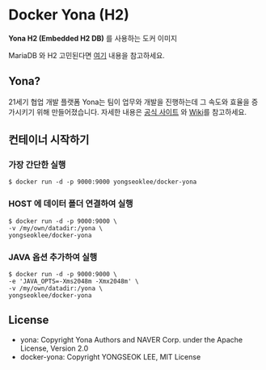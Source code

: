 # Docker Yona (H2)
**Yona H2 (Embedded H2 DB)** 를 사용하는 도커 이미지

MariaDB 와 H2 고민된다면 [여기](https://github.com/yona-projects/yona#yona-배포판) 내용을 참고하세요.

## Yona?
21세기 협업 개발 플랫폼
Yona는 팀이 업무와 개발을 진행하는데 그 속도와 효율을 증가시키기 위해 만들어졌습니다.
자세한 내용은 [공식 사이트](https://github.com/yona-projects/yona) 와 [Wiki](https://github.com/yona-projects/yona/wiki)를 참고하세요.

## 컨테이너 시작하기
### 가장 간단한 실행
```
$ docker run -d -p 9000:9000 yongseoklee/docker-yona
```

### HOST 에 데이터 폴더 연결하여 실행
```
$ docker run -d -p 9000:9000 \
-v /my/own/datadir:/yona \
yongseoklee/docker-yona
```

### JAVA 옵션 추가하여 실행
```
$ docker run -d -p 9000:9000 \
-e 'JAVA_OPTS=-Xms2048m -Xmx2048m' \
-v /my/own/datadir:/yona \
yongseoklee/docker-yona
```

## License
* yona: Copyright Yona Authors and NAVER Corp. under the Apache License, Version 2.0
* docker-yona: Copyright YONGSEOK LEE, MIT License

